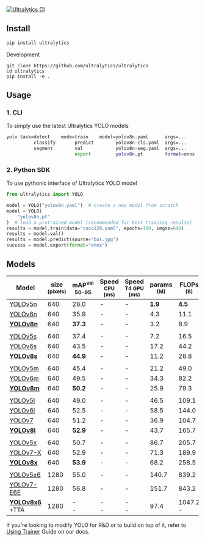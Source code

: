 [![Ultralytics CI](https://github.com/ultralytics/ultralytics/actions/workflows/ci.yaml/badge.svg)](https://github.com/ultralytics/ultralytics/actions/workflows/ci.yaml)

## Install

```bash
pip install ultralytics
```

Development

```
git clone https://github.com/ultralytics/ultralytics
cd ultralytics
pip install -e .
```

## Usage

### 1. CLI

To simply use the latest Ultralytics YOLO models

```bash
yolo task=detect    mode=train    model=yolov8n.yaml      args=...
          classify       predict        yolov8n-cls.yaml  args=...
          segment        val            yolov8n-seg.yaml  args=...
                         export         yolov8n.pt        format=onnx
```

### 2. Python SDK

To use pythonic interface of Ultralytics YOLO model

```python
from ultralytics import YOLO

model = YOLO("yolov8n.yaml")  # create a new model from scratch
model = YOLO(
    "yolov8n.pt"
)  # load a pretrained model (recommended for best training results)
results = model.train(data="coco128.yaml", epochs=100, imgsz=640)
results = model.val()
results = model.predict(source="bus.jpg")
success = model.export(format="onnx")
```

## Models

| Model                                                                                            | size<br><sup>(pixels) | mAP<sup>val<br>50-95 | Speed<br><sup>CPU<br>(ms) | Speed<br><sup>T4 GPU<br>(ms) | params<br><sup>(M) | FLOPs<br><sup>(B) |
| ------------------------------------------------------------------------------------------------ | --------------------- |----------------------| ------------------------- | ---------------------------- | ------------------ | ----------------- |
| [YOLOv5n](https://github.com/ultralytics/yolov5/releases/download/v6.2/yolov5n.pt)               | 640                   | 28.0                 | -                         | -                            | **1.9**            | **4.5**           |
| [YOLOv6n](url)                                                                                   | 640                   | 35.9                 | -                         | -                            | 4.3                | 11.1              |
| **[YOLOv8n](url)**                                                                               | 640                   | **37.3**             | -                         | -                            | 3.2                | 8.9               |
|                                                                                                  |                       |                      |                           |                              |                    |                   |
| [YOLOv5s](https://github.com/ultralytics/yolov5/releases/download/v6.2/yolov5s.pt)               | 640                   | 37.4                 | -                         | -                            | 7.2                | 16.5              |
| [YOLOv6s](url)                                                                                   | 640                   | 43.5                 | -                         | -                            | 17.2               | 44.2              |
| **[YOLOv8s](url)**                                                                               | 640                   | **44.9**             | -                         | -                            | 11.2               | 28.8              |
|                                                                                                  |                       |                      |                           |                              |                    |                   |
| [YOLOv5m](https://github.com/ultralytics/yolov5/releases/download/v6.2/yolov5m.pt)               | 640                   | 45.4                 | -                         | -                            | 21.2               | 49.0              |
| [YOLOv6m](url)                                                                                   | 640                   | 49.5                 | -                         | -                            | 34.3               | 82.2              |
| **[YOLOv8m](url)**                                                                               | 640                   | **50.2**             | -                         | -                            | 25.9               | 79.3              |
|                                                                                                  |                       |                      |                           |                              |                    |                   |
| [YOLOv5l](https://github.com/ultralytics/yolov5/releases/download/v6.2/yolov5l.pt)               | 640                   | 49.0                 | -                         | -                            | 46.5               | 109.1             |
| [YOLOv6l](url)                                                                                   | 640                   | 52.5                 | -                         | -                            | 58.5               | 144.0             |
| [YOLOv7](url)                                                                                    | 640                   | 51.2                 | -                         | -                            | 36.9               | 104.7             |
| **[YOLOv8l](url)**                                                                               | 640                   | **52.9**             | -                         | -                            | 43.7               | 165.7             |
|                                                                                                  |                       |                      |                           |                              |                    |                   |
| [YOLOv5x](https://github.com/ultralytics/yolov5/releases/download/v6.2/yolov5x.pt)               | 640                   | 50.7                 | -                         | -                            | 86.7               | 205.7             |
| [YOLOv7-X](url)                                                                                  | 640                   | 52.9                 | -                         | -                            | 71.3               | 189.9             |
| **[YOLOv8x](url)**                                                                               | 640                   | **53.9**             | -                         | -                            | 68.2               | 258.5             |
|                                                                                                  |                       |                      |                           |                              |                    |                   |
| [YOLOv5x6](https://github.com/ultralytics/yolov5/releases/download/v6.2/yolov5x6.pt)             | 1280                  | 55.0                 | -                         | -                            | 140.7              | 839.2             |
| [YOLOv7-E6E](url)                                                                                | 1280                  | 56.8                 | -                         | -                            | 151.7              | 843.2             |
| **[YOLOv8x6](https://github.com/ultralytics/yolov5/releases/download/v6.2/yolov5x6.pt)**<br>+TTA | 1280                  | -<br>-               | -<br>-                    | -<br>-                       | 97.4               | 1047.2<br>-       |

If you're looking to modify YOLO for R&D or to build on top of it, refer to [Using Trainer](<>) Guide on our docs.

